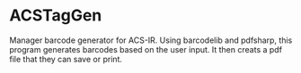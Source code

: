 # ACSTagGen
Manager barcode generator for ACS-IR. Using barcodelib and pdfsharp, this program generates barcodes based on the user input. It then creats a pdf file that they can save or print. 
